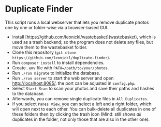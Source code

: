 # Duplicate Finder

This script runs a local webserver that lets you remove duplicate photos one by one or folder-wise via a browser-based GUI.

- Install [https://github.com/leonickl/wastebasket](wastebasket), which is used as a trash backend; so the program does not delete any files, but move them to the wastebasket folder.
- Clone this repository (`git clone https://github.com/leonickl/duplicate-finder`).
- Run `composer install` to install dependencies.
- Create `.env` file with `PATH=/path/to/your/photos`.
- Run `./run migrate` to initialize the database.
- Run `./run server` to start the web server and open [http://localhost:8085/](localhost:8085). the port can be adjusted in `config.php`.
- Select `Start Scan` to scan your photos and save their paths and hashes to the database.
- Afterwards, you can remove single duplicate files in `All Duplicates`.
- If you select `Panes View`, you can select a left and a right folder, which will open next to each other. You can bulk-delete all duplicates in one of these folders then by clicking the trash icon (Mind: still shows _all_ duplicates in the folder, not only those that are also in the other one).
